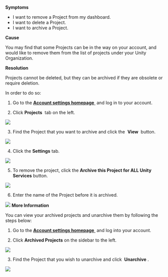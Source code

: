 

**Symptoms**


- I want to remove a Project from my dashboard.
- I want to delete a Project.
- I want to archive a Project.



**Cause**



You may find that some Projects can be in the way on your account, and would like to remove them from the list of projects under your Unity Organization.



**Resolution**



Projects cannot be deleted, but they can be archived if they are obsolete or require deletion.



In order to do so:



1. Go to the [**Account settings homepage** ](https://id.unity.com) and log in to your account.



2. Click  **Projects**  tab on the left.



![](/hc/en-us/article_attachments/115000220203/projectsBtn.png)



3. Find the Project that you want to archive and click the  **View**  button.



![](/hc/en-us/article_attachments/115000187866/archiveProject_02.png)



4. Click the  **Settings**  tab.



![](/hc/en-us/article_attachments/115000187886/archiveProject_03.png)



5. To remove the project, click the  **Archive this Project for ALL Unity Services**  button.



**![](/hc/en-us/article_attachments/115000187906/archiveProject_04.png)**



6. Enter the name of the Project before it is archived.



![](/hc/en-us/article_attachments/115000184663/archiveProject_05.png)
**More Information**



You can view your archived projects and unarchive them by following the steps below:



1. Go to the [**Account settings homepage** ](https://id.unity.com) and log into your account.



2. Click  **Archived Projects** on the sidebar to the left.



![](/hc/en-us/article_attachments/115000188726/archiveProject_06.png)



3. Find the Project that you wish to unarchive and click  **Unarchive** .



**![](/hc/en-us/article_attachments/115000188746/archiveProject_07.png)**

